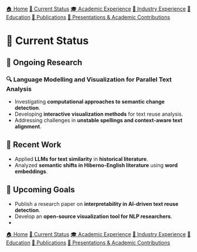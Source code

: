 [🏠 Home](index.md) [📌 Current Status](current_status.md)
[🎓 Academic Experience](academic_experience.md) [💼 Industry Experience](industry_experience.md) 
[📘 Education](education.md) [📄 Publications](publications.md) 
[📢 Presentations & Academic Contributions](Presentations_Contributions.md)

# 📌 Current Status

## 🔬 **Ongoing Research**
### 🔍 Language Modelling and Visualization for Parallel Text Analysis
- Investigating **computational approaches to semantic change detection**.
- Developing **interactive visualization methods** for text reuse analysis.
- Addressing challenges in **unstable spellings and context-aware text alignment**.

## 🚀 **Recent Work**
- Applied **LLMs for text similarity** in **historical literature**.
- Analyzed **semantic shifts in Hiberno-English literature** using **word embeddings**.

## 🎯 **Upcoming Goals**
- Publish a research paper on **interpretability in AI-driven text reuse detection**.
- Develop an **open-source visualization tool for NLP researchers**.
- 
[🏠 Home](index.md) [📌 Current Status](current_status.md)
[🎓 Academic Experience](academic_experience.md) [💼 Industry Experience](industry_experience.md) 
[📘 Education](education.md) [📄 Publications](publications.md) 
[📢 Presentations & Academic Contributions](Presentations_Contributions.md)
